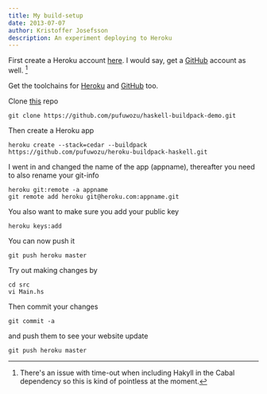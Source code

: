 ```yaml
---
title: My build-setup
date: 2013-07-07
author: Kristoffer Josefsson
description: An experiment deploying to Heroku
---
```


First create a Heroku account [here](http://www.heroku.com).
I would say, get a [GitHub](http://www.github.com) account as well. [^1]

[^1]: There's an issue with time-out when including Hakyll in the Cabal dependency so this is kind of pointless at the moment.

Get the toolchains for [Heroku](https://toolbelt.heroku.com) and [GitHub](http://mac.github.com) too.

Clone [this](https://github.com/puffnfresh/haskell-buildpack-demo) repo

	git clone https://github.com/pufuwozu/haskell-buildpack-demo.git

Then create a Heroku app

	heroku create --stack=cedar --buildpack https://github.com/pufuwozu/heroku-buildpack-haskell.git

I went in and changed the name of the app (appname), thereafter you need to also rename your git-info

	heroku git:remote -a appname
	git remote add heroku git@heroku.com:appname.git 

You also want to make sure you add your public key

	heroku keys:add

You can now push it

	git push heroku master

Try out making changes by

	cd src
	vi Main.hs

Then commit your changes

	git commit -a

and push them to see your website update

	git push heroku master